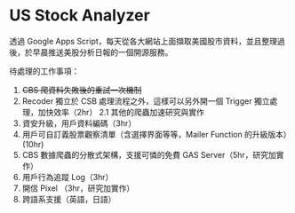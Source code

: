 # US Stock Analyzer

透過 Google Apps Script，每天從各大網站上面擷取美國股市資料，並且整理過後，於早晨推送美股分析日報的一個開源服務。

待處理的工作事項：
1. ~~CBS 爬資料失敗後的重試一次機制~~
2. Recoder 獨立於 CSB 處理流程之外，這樣可以另外開一個 Trigger 獨立處理，加快效率（2hr）
2.1 其他的爬蟲加速研究與實作
3. 資安升級，用戶資料編碼（3hr）
4. 用戶可自訂義股票觀察清單（含選擇界面等等，Mailer Function 的升級版本）(10hr)
5. CBS 數據爬蟲的分散式架構，支援可憐的免費 GAS Server（5hr，研究加實作）
6. 用戶行為追蹤 Log（3hr）
7. 開信 Pixel （3hr，研究加實作）
8. 跨語系支援（英語，日語）
